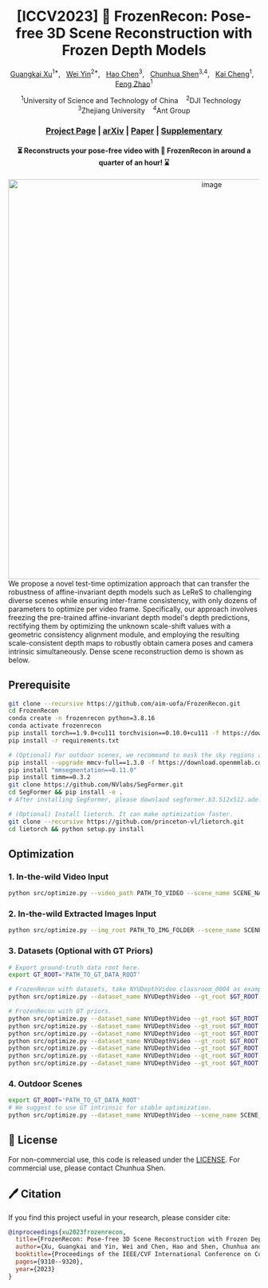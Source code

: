 <div align="center">

<h1>[ICCV2023] 🧊 FrozenRecon: Pose-free 3D Scene Reconstruction with Frozen Depth Models </h1>

[Guangkai Xu](https://github.com/guangkaixu/)<sup>1*</sup>, &nbsp; 
[Wei Yin](https://yvanyin.net/)<sup>2*</sup>, &nbsp; 
[Hao Chen](https://stan-haochen.github.io/)<sup>3</sup>, &nbsp;
[Chunhua Shen](https://cshen.github.io/)<sup>3,4</sup>, &nbsp;
[Kai Cheng](https://cklibra.github.io/)<sup>1</sup>, &nbsp;
[Feng Zhao](https://scholar.google.co.uk/citations?user=r6CvuOUAAAAJ&hl=en/)<sup>1</sup>

<sup>1</sup>University of Science and Technology of China &nbsp;&nbsp; 
<sup>2</sup>DJI Technology &nbsp;&nbsp; 
<sup>3</sup>Zhejiang University &nbsp;&nbsp; 
<sup>4</sup>Ant Group

### [Project Page](https://aim-uofa.github.io/FrozenRecon/) | [arXiv](https://arxiv.org/abs/2308.05733) | [Paper](https://openaccess.thecvf.com/content/ICCV2023/papers/Xu_FrozenRecon_Pose-free_3D_Scene_Reconstruction_with_Frozen_Depth_Models_ICCV_2023_paper.pdf) | [Supplementary](https://openaccess.thecvf.com/content/ICCV2023/supplemental/Xu_FrozenRecon_Pose-free_3D_ICCV_2023_supplemental.pdf)

#### ⏳ Reconstructs your pose-free video with 🧊 FrozenRecon in around a quarter of an hour! ⌛
</div>
<div align="center">
<img width="800" alt="image" src="figs/frozenrecon-demo.png">
</div>
We propose a novel test-time optimization approach that can transfer the robustness of affine-invariant depth models such as LeReS to challenging diverse scenes while ensuring inter-frame consistency, with only dozens of parameters to optimize per video frame. Specifically, our approach involves freezing the pre-trained affine-invariant depth model's depth predictions, rectifying them by optimizing the unknown scale-shift values with a geometric consistency alignment module, and employing the resulting scale-consistent depth maps to robustly obtain camera poses and camera intrinsic simultaneously. Dense scene reconstruction demo is shown as below.


## Prerequisite

```bash
git clone --recursive https://github.com/aim-uofa/FrozenRecon.git
cd FrozenRecon
conda create -n frozenrecon python=3.8.16
conda activate frozenrecon
pip install torch==1.9.0+cu111 torchvision==0.10.0+cu111 -f https://download.pytorch.org/whl/torch_stable.html
pip install -r requirements.txt

# (Optional) For outdoor scenes, we recommand to mask the sky regions and cars (potential dynamic objects)
pip install --upgrade mmcv-full==1.3.0 -f https://download.openmmlab.com/mmcv/dist/cu111/torch180/index.html
pip install "mmsegmentation==0.11.0"
pip install timm==0.3.2
git clone https://github.com/NVlabs/SegFormer.git
cd SegFormer && pip install -e .
# After installing SegFormer, please downlaod segformer.b3.512x512.ade.160k.pth checkpoint following https://github.com/NVlabs/SegFormer, and place it in SegFormer/

# (Optional) Install lietorch. It can make optimization faster.
git clone --recursive https://github.com/princeton-vl/lietorch.git
cd lietorch && python setup.py install
```

## Optimization

### 1. In-the-wild Video Input
```bash
python src/optimize.py --video_path PATH_TO_VIDEO --scene_name SCENE_NAME
```

### 2. In-the-wild Extracted Images Input
```bash
python src/optimize.py --img_root PATH_TO_IMG_FOLDER --scene_name SCENE_NAME
```

### 3. Datasets (Optional with GT Priors)
```bash
# Export ground-truth data root here.
export GT_ROOT='PATH_TO_GT_DATA_ROOT'

# FrozenRecon with datasets, take NYUDepthVideo classroom_0004 as example.
python src/optimize.py --dataset_name NYUDepthVideo --gt_root $GT_ROOT --scene_name classroom_0004 

# FrozenRecon with GT priors.
python src/optimize.py --dataset_name NYUDepthVideo --gt_root $GT_ROOT --gt_intrinsic_flag --save_suffix gt_intrinsic --scene_name classroom_0004
python src/optimize.py --dataset_name NYUDepthVideo --gt_root $GT_ROOT --gt_pose_flag --save_suffix gt_pose --scene_name classroom_0004
python src/optimize.py --dataset_name NYUDepthVideo --gt_root $GT_ROOT --gt_depth_flag --save_suffix gt_depth --scene_name classroom_0004
python src/optimize.py --dataset_name NYUDepthVideo --gt_root $GT_ROOT --gt_intrinsic_flag --gt_pose_flag --save_suffix gt_intrinsic_gt_pose --scene_name classroom_0004
python src/optimize.py --dataset_name NYUDepthVideo --gt_root $GT_ROOT --gt_pose_flag --gt_depth_flag --save_suffix gt_depth_gt_pose --scene_name classroom_0004
python src/optimize.py --dataset_name NYUDepthVideo --gt_root $GT_ROOT --gt_intrinsic_flag --gt_depth_flag --save_suffix gt_intrinsic_gt_depth --scene_name classroom_0004
python src/optimize.py --dataset_name NYUDepthVideo --gt_root $GT_ROOT --gt_intrinsic_flag --gt_pose_flag --gt_depth_flag --save_suffix gt_intrinsic_gt_depth_gt_pose --scene_name classroom_0004
```

### 4. Outdoor Scenes
```bash
export GT_ROOT='PATH_TO_GT_DATA_ROOT'
# We suggest to use GT intrinsic for stable optimization.
python src/optimize.py --dataset_name NYUDepthVideo --scene_name SCENE_NAME --gt_root $GT_ROOT --gt_intrinsic_flag --scene_name 2011_09_26_drive_0001_sync --outdoor_scenes 
```


## 🎫 License

For non-commercial use, this code is released under the [LICENSE](LICENSE).
For commercial use, please contact Chunhua Shen.

## 🖊️ Citation

If you find this project useful in your research, please consider cite:


```BibTeX
@inproceedings{xu2023frozenrecon,
  title={FrozenRecon: Pose-free 3D Scene Reconstruction with Frozen Depth Models},
  author={Xu, Guangkai and Yin, Wei and Chen, Hao and Shen, Chunhua and Cheng, Kai and Zhao, Feng},
  booktitle={Proceedings of the IEEE/CVF International Conference on Computer Vision},
  pages={9310--9320},
  year={2023}
}
```

